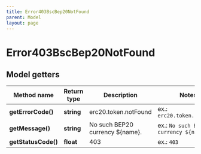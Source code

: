 ```yaml
---
title: Error403BscBep20NotFound
parent: Model
layout: page
---
```


# Error403BscBep20NotFound

## Model getters

Method name | Return type | Description | Notes
------------ | ------------- | ------------- | -------------
**getErrorCode()** | **string** | erc20.token.notFound | ex.: `erc20.token.notFound`
**getMessage()** | **string** | No such BEP20 currency ${name}. | ex.: `No such BEP20 currency ${name}.`
**getStatusCode()** | **float** | 403 | ex.: `403`

